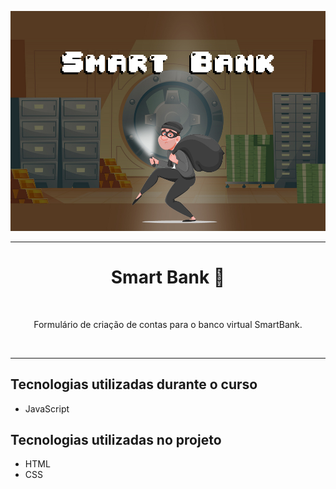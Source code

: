 <p align="center"> <img src="./img/bg-readme.jpg" alt="Javascript: validando formulários"> </p>

<hr>

<h1 align="center">Smart Bank 🏦</h1>
<br>
<p align="center">Formulário de criação de contas para o banco virtual SmartBank.</p>

<br>
<hr>

## Tecnologias utilizadas durante o curso
* JavaScript

## Tecnologias utilizadas no projeto
* HTML
* CSS
